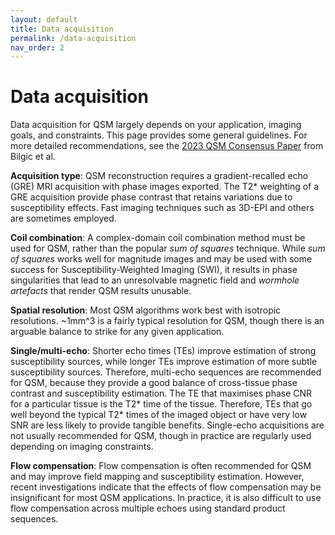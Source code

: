 ```yaml
---
layout: default
title: Data acquisition
permalink: /data-acquisition
nav_order: 2
---
```


<head>
  <link rel="stylesheet" href="https://maxcdn.bootstrapcdn.com/bootstrap/3.4.1/css/bootstrap.min.css">
  <script src="https://ajax.googleapis.com/ajax/libs/jquery/3.6.0/jquery.min.js"></script>
  <script src="https://maxcdn.bootstrapcdn.com/bootstrap/3.4.1/js/bootstrap.min.js"></script>
</head>

# Data acquisition

Data acquisition for QSM largely depends on your application, imaging goals, and constraints. This page provides some general guidelines. For more detailed recommendations, see the [2023 QSM Consensus Paper](https://doi.org/10.1002/mrm.30006) from Bilgic et al.

**Acquisition type**: QSM reconstruction requires a gradient-recalled echo (GRE) MRI acquisition with phase images exported. The T2\* weighting of a GRE acquisition provide phase contrast that retains variations due to susceptibility effects. Fast imaging techniques such as 3D-EPI and others are sometimes employed.

**Coil combination**: A complex-domain coil combination method must be used for QSM, rather than the popular *sum of squares* technique. While *sum of squares* works well for magnitude images and may be used with some success for Susceptibility-Weighted Imaging (SWI), it results in phase singularities that lead to an unresolvable magnetic field and *wormhole artefacts* that render QSM results unusable.

**Spatial resolution**: Most QSM algorithms work best with isotropic resolutions. ~1mm^3 is a fairly typical resolution for QSM, though there is an arguable balance to strike for any given application.

**Single/multi-echo**: Shorter echo times (TEs) improve estimation of strong susceptibility sources, while longer TEs improve estimation of more subtle susceptibility sources. Therefore, multi-echo sequences are recommended for QSM, because they provide a good balance of cross-tissue phase contrast and susceptibility estimation. The TE that maximises phase CNR for a particular tissue is the T2* time of the tissue. Therefore, TEs that go well beyond the typical T2* times of the imaged object or have very low SNR are less likely to provide tangible benefits. Single-echo acquisitions are not usually recommended for QSM, though in practice are regularly used depending on imaging constraints.

**Flow compensation**: Flow compensation is often recommended for QSM and may improve field mapping and susceptibility estimation. However, recent investigations indicate that the effects of flow compensation may be insignificant for most QSM applications. In practice, it is also difficult to use flow compensation across multiple echoes using standard product sequences.

<script>
$(document).ready(function(){
    $('[data-toggle="popover"]').popover();   
});
$("[data-toggle=popover]")
.popover({html:true})
</script>

